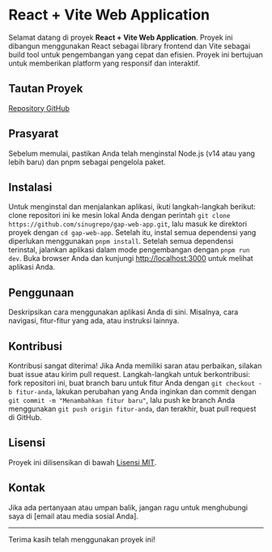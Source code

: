 # React + Vite Web Application

Selamat datang di proyek **React + Vite Web Application**. Proyek ini dibangun menggunakan React sebagai library frontend dan Vite sebagai build tool untuk pengembangan yang cepat dan efisien. Proyek ini bertujuan untuk memberikan platform yang responsif dan interaktif.

## Tautan Proyek

[Repository GitHub](https://github.com/sinugrepo/gap-web-app.git)

## Prasyarat

Sebelum memulai, pastikan Anda telah menginstal Node.js (v14 atau yang lebih baru) dan pnpm sebagai pengelola paket.

## Instalasi

Untuk menginstal dan menjalankan aplikasi, ikuti langkah-langkah berikut: clone repositori ini ke mesin lokal Anda dengan perintah `git clone https://github.com/sinugrepo/gap-web-app.git`, lalu masuk ke direktori proyek dengan `cd gap-web-app`. Setelah itu, instal semua dependensi yang diperlukan menggunakan `pnpm install`. Setelah semua dependensi terinstal, jalankan aplikasi dalam mode pengembangan dengan `pnpm run dev`. Buka browser Anda dan kunjungi [http://localhost:3000](http://localhost:3000) untuk melihat aplikasi Anda.

## Penggunaan

Deskripsikan cara menggunakan aplikasi Anda di sini. Misalnya, cara navigasi, fitur-fitur yang ada, atau instruksi lainnya.

## Kontribusi

Kontribusi sangat diterima! Jika Anda memiliki saran atau perbaikan, silakan buat issue atau kirim pull request. Langkah-langkah untuk berkontribusi: fork repositori ini, buat branch baru untuk fitur Anda dengan `git checkout -b fitur-anda`, lakukan perubahan yang Anda inginkan dan commit dengan `git commit -m "Menambahkan fitur baru"`, lalu push ke branch Anda menggunakan `git push origin fitur-anda`, dan terakhir, buat pull request di GitHub.

## Lisensi

Proyek ini dilisensikan di bawah [Lisensi MIT](LICENSE).

## Kontak

Jika ada pertanyaan atau umpan balik, jangan ragu untuk menghubungi saya di [email atau media sosial Anda].

---

Terima kasih telah menggunakan proyek ini!
